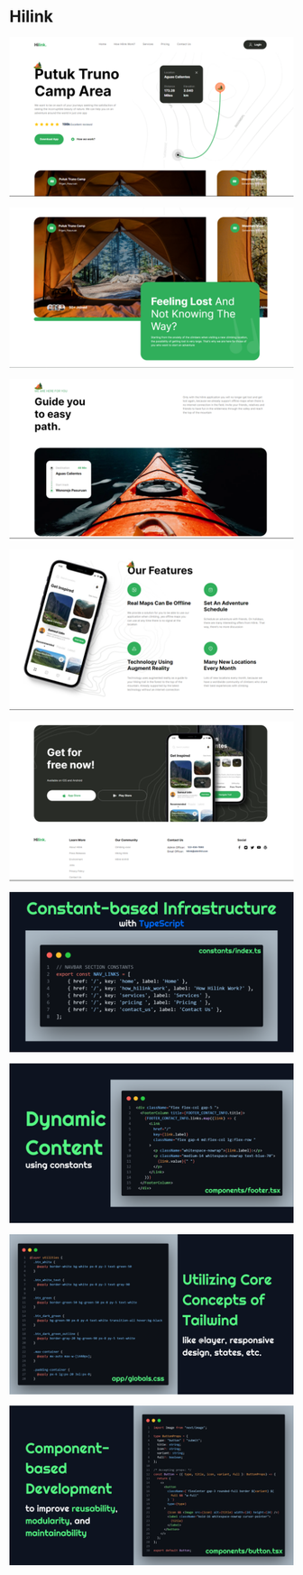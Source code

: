 # Hilink

![](./public/1.png)
<br><br>
![](./public/2.png)
<br><br>
![](./public/3.png)
<br><br>
![](./public/4.png)
<br><br>
![](./public/5.png)
<br><br>
![](./public/6.png)
<br><br>
![](./public/7.png)
<br><br>
![](./public/8.png)
<br><br>
![](./public/9.png)
